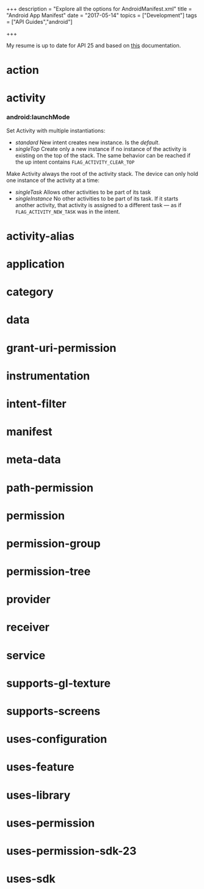 +++
description = "Explore all the options for AndroidManifest.xml"
title = "Android App Manifest"
date = "2017-05-14"
topics = ["Development"]
tags = ["API Guides","android"]

+++

My resume is up to date for API 25 and based on [this](https://developer.android.com/guide/topics/manifest/manifest-intro.html) documentation.  

# action

# activity

### android:launchMode

Set Activity with multiple instantiations:

- *standard* New intent creates new instance. Is the *default*.
- *singleTop* Create only a new instance if no instance of the activity is existing on the top of the stack. The same behavior can be reached if the up intent contains ```FLAG_ACTIVITY_CLEAR_TOP```

Make Activity always the root of the activity stack. The device can only hold one instance of the activity at a time:

- *singleTask* Allows other activities to be part of its task
- *singleInstance* No other activities to be part of its task. If it starts another activity, that activity is assigned to a different task — as if ```FLAG_ACTIVITY_NEW_TASK``` was in the intent.

# activity-alias

# application

# category

# data

# grant-uri-permission

# instrumentation

# intent-filter

# manifest

# meta-data

# path-permission

# permission

# permission-group

# permission-tree

# provider

# receiver

# service

# supports-gl-texture

# supports-screens

# uses-configuration

# uses-feature

# uses-library

# uses-permission

# uses-permission-sdk-23

# uses-sdk